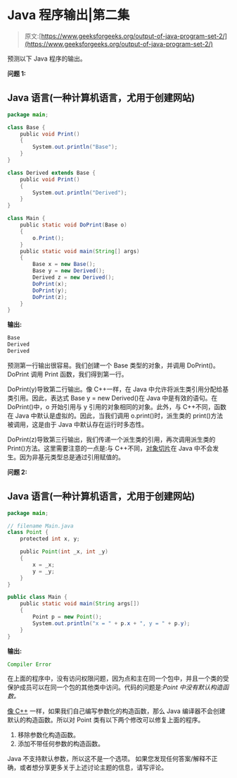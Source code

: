 # Java 程序输出|第二集

> 原文:[https://www.geeksforgeeks.org/output-of-java-program-set-2/](https://www.geeksforgeeks.org/output-of-java-program-set-2/)

预测以下 Java 程序的输出。

**问题 1:**

## Java 语言(一种计算机语言，尤用于创建网站)

```java
package main;

class Base {
    public void Print()
    {
        System.out.println("Base");
    }
}

class Derived extends Base {
    public void Print()
    {
        System.out.println("Derived");
    }
}

class Main {
    public static void DoPrint(Base o)
    {
        o.Print();
    }
    public static void main(String[] args)
    {
        Base x = new Base();
        Base y = new Derived();
        Derived z = new Derived();
        DoPrint(x);
        DoPrint(y);
        DoPrint(z);
    }
}
```

**输出:**

```java
Base
Derived
Derived
```

预测第一行输出很容易。我们创建一个 Base 类型的对象，并调用 DoPrint()。DoPrint 调用 Print 函数，我们得到第一行。

DoPrint(y)导致第二行输出。像 C++一样，在 Java 中允许将派生类引用分配给基类引用。因此，表达式 Base y = new Derived()在 Java 中是有效的语句。在 DoPrint()中，o 开始引用与 y 引用的对象相同的对象。此外，与 C++不同，函数在 Java 中默认是虚拟的。因此，当我们调用 o.print()时，派生类的 print()方法被调用，这是由于 Java 中默认存在运行时多态性。

DoPrint(z)导致第三行输出，我们传递一个派生类的引用，再次调用派生类的 Print()方法。这里需要注意的一点是:与 C++不同，[对象切片](http://en.wikipedia.org/wiki/Object_slicing)在 Java 中不会发生。因为非基元类型总是通过引用赋值的。

**问题 2:**

## Java 语言(一种计算机语言，尤用于创建网站)

```java
package main;

// filename Main.java
class Point {
    protected int x, y;

    public Point(int _x, int _y)
    {
        x = _x;
        y = _y;
    }
}

public class Main {
    public static void main(String args[])
    {
        Point p = new Point();
        System.out.println("x = " + p.x + ", y = " + p.y);
    }
}
```

**输出:**

```java
Compiler Error
```

在上面的程序中，没有访问权限问题，因为点和主在同一个包中，并且一个类的受保护成员可以在同一个包的其他类中访问。代码的问题是:*Point 中没有默认构造函数。*

[像 C++](https://www.geeksforgeeks.org/does-c-compiler-create-default-constructor-when-we-write-our-own/) 一样，如果我们自己编写参数化的构造函数，那么 Java 编译器不会创建默认的构造函数。所以对 Point 类有以下两个修改可以修复上面的程序。

1.  移除参数化构造函数。
2.  添加不带任何参数的构造函数。

Java 不支持默认参数，所以这不是一个选项。
如果您发现任何答案/解释不正确，或者想分享更多关于上述讨论主题的信息，请写评论。